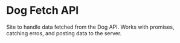 # Dog Fetch API
 Site to handle data fetched from the Dog API. Works with promises, catching erros, and posting data to the server.
